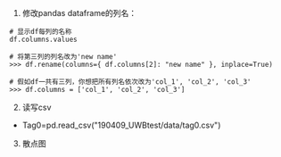 1. 修改pandas dataframe的列名：
``` 
# 显示df每列的名称
df.columns.values

# 将第三列的列名改为'new name'
>>> df.rename(columns={ df.columns[2]: "new name" }, inplace=True)

# 假如df一共有三列，你想把所有列名依次改为'col_1', 'col_2', 'col_3'
>>> df.columns = ['col_1', 'col_2', 'col_3']
   ```
2. 读写csv
  - Tag0=pd.read_csv("190409_UWBtest/data/tag0.csv")
3. 散点图